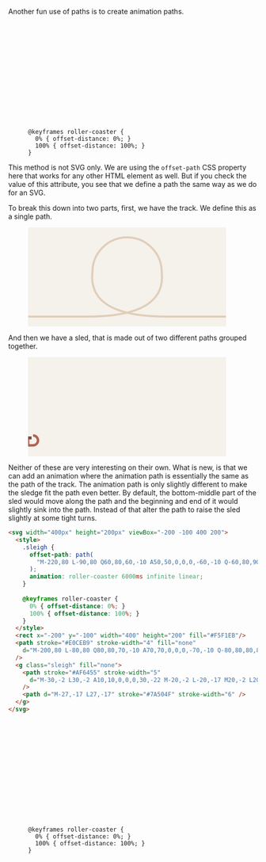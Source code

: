 Another fun use of paths is to create animation paths.

<figure>
<svg width="400px" height="200px" viewBox="-200 -100 400 200">
  <style>
    .sleigh {
      offset-path: path(
        "M-220,80 L-90,80 Q60,80,60,-10 A50,50,0,0,0,-60,-10 Q-60,80,90,80 L220,80"
      );
      animation: roller-coaster 6000ms infinite linear;
    }
    
    @keyframes roller-coaster {
      0% { offset-distance: 0%; }
      100% { offset-distance: 100%; }
    }    
  </style>
  <rect x="-200" y="-100" width="400" height="200" fill="#F5F1EB"/>
  <path stroke="#E0CEB9" stroke-width="4" fill="none"
    d="M-200,80 L-80,80 Q80,80,70,-10 A70,70,0,0,0,-70,-10 Q-80,80,80,80 L200,80"
  />
  <g class="sleigh" fill="none">
    <path stroke="#AF6455" stroke-width="5"
      d="M-30,-2 L30,-2 A10,10,0,0,0,30,-22 M-20,-2 L-20,-17 M20,-2 L20,-17"
    />
    <path d="M-27,-17 L27,-17" stroke="#7A504F" stroke-width="6" />
  </g>
</svg>
</figure>

This method is not SVG only. We are using the `offset-path` CSS property here that works for any other HTML element as well. But if you check the value of this attribute, you see that we define a path the same way as we do for an SVG.

To break this down into two parts, first, we have the track. We define this as a single path.

<figure>
<svg width="400px" height="200px" viewBox="-200 -100 400 200">
  <rect x="-200" y="-100" width="400" height="200" fill="#F5F1EB"/>
  <path stroke="#E0CEB9" stroke-width="4" fill="none"
    d="M-200,80 L-80,80 Q80,80,70,-10 A70,70,0,0,0,-70,-10 Q-80,80,80,80 L200,80"
  />
</svg>
</figure>

And then we have a sled, that is made out of two different paths grouped together.

<figure>
<svg width="400px" height="200px" viewBox="-200 -100 400 200">
  <rect x="-200" y="-100" width="400" height="200" fill="#F5F1EB"/>
  <g class="sleigh" fill="none">
    <path stroke="#AF6455" stroke-width="5"
      d="M-30,-2 L30,-2 A10,10,0,0,0,30,-22 M-20,-2 L-20,-17 M20,-2 L20,-17"
    />
    <path d="M-27,-17 L27,-17" stroke="#7A504F" stroke-width="6" />
  </g>
</svg>
</figure>

Neither of these are very interesting on their own. What is new, is that we can add an animation where the animation path is essentially the same as the path of the track. The animation path is only slightly different to make the sledge fit the path even better. By default, the bottom-middle part of the sled would move along the path and the beginning and end of it would slightly sink into the path. Instead of that alter the path to raise the sled slightly at some tight turns.

```html
<svg width="400px" height="200px" viewBox="-200 -100 400 200">
  <style>
    .sleigh {
      offset-path: path(
        "M-220,80 L-90,80 Q60,80,60,-10 A50,50,0,0,0,-60,-10 Q-60,80,90,80 L220,80"
      );
      animation: roller-coaster 6000ms infinite linear;
    }
    
    @keyframes roller-coaster {
      0% { offset-distance: 0%; }
      100% { offset-distance: 100%; }
    }    
  </style>
  <rect x="-200" y="-100" width="400" height="200" fill="#F5F1EB"/>
  <path stroke="#E0CEB9" stroke-width="4" fill="none"
    d="M-200,80 L-80,80 Q80,80,70,-10 A70,70,0,0,0,-70,-10 Q-80,80,80,80 L200,80"
  />
  <g class="sleigh" fill="none">
    <path stroke="#AF6455" stroke-width="5"
      d="M-30,-2 L30,-2 A10,10,0,0,0,30,-22 M-20,-2 L-20,-17 M20,-2 L20,-17"
    />
    <path d="M-27,-17 L27,-17" stroke="#7A504F" stroke-width="6" />
  </g>
</svg>
```

<figure>
<svg width="400px" height="200px" viewBox="-200 -100 400 200">
  <style>
    .sleigh {
      offset-path: path(
        "M-220,80 L-90,80 Q60,80,60,-10 A50,50,0,0,0,-60,-10 Q-60,80,90,80 L220,80"
      );
      animation: roller-coaster 6000ms infinite linear;
    }
    
    @keyframes roller-coaster {
      0% { offset-distance: 0%; }
      100% { offset-distance: 100%; }
    }    
  </style>
  <rect x="-200" y="-100" width="400" height="200" fill="#F5F1EB"/>
  <path stroke="#E0CEB9" stroke-width="4" fill="none"
    d="M-200,80 L-80,80 Q80,80,70,-10 A70,70,0,0,0,-70,-10 Q-80,80,80,80 L200,80"
  />
  <g class="sleigh" fill="none">
    <path stroke="#AF6455" stroke-width="5"
      d="M-30,-2 L30,-2 A10,10,0,0,0,30,-22 M-20,-2 L-20,-17 M20,-2 L20,-17"
    />
    <path d="M-27,-17 L27,-17" stroke="#7A504F" stroke-width="6" />
  </g>
</svg>
</figure>
